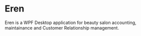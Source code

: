 # Eren
Eren is a WPF Desktop application for beauty salon accounting, maintainance and Customer Relationship management.
